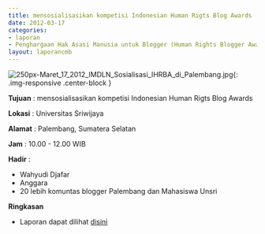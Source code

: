 ```yaml
---
title: mensosialisasikan kompetisi Indonesian Human Rigts Blog Awards
date: 2012-03-17
categories:
- laporan
- Penghargaan Hak Asasi Manusia untuk Blogger (Human Rights Blogger Award)
layout: laporancmb
---
```



![250px-Maret_17_2012_IMDLN_Sosialisasi_IHRBA_di_Palembang.jpg](/uploads/250px-Maret_17_2012_IMDLN_Sosialisasi_IHRBA_di_Palembang.jpg){: .img-responsive .center-block }


**Tujuan** : mensosialisasikan kompetisi Indonesian Human Rigts Blog Awards

**Lokasi** : Universitas Sriwijaya 

**Alamat** : Palembang, Sumatera Selatan 

**Jam** : 10.00 - 12.00 WIB 

**Hadir** :
* Wahyudi Djafar
* Anggara
* 20 lebih komuntas blogger Palembang dan Mahasiswa Unsri

**Ringkasan** 
* Laporan dapat dilihat [disini](http://www.hamblogger.org/imdln-berbagi-pengetahuan-ham-dengan-akademi-berbagi-palembang/)
